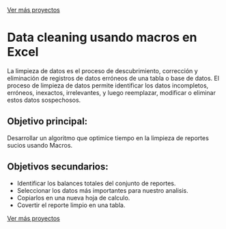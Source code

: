 [Ver más proyectos](https://github.com/CesarFurlong)

# Data cleaning usando macros en Excel 
La limpieza de datos es el proceso de descubrimiento, corrección y eliminación de registros de datos erróneos de una tabla o base de datos. El proceso de limpieza de datos permite identificar los datos incompletos, erróneos, inexactos, irrelevantes, y luego reemplazar, modificar o eliminar estos datos sospechosos. 

## Objetivo principal:
Desarrollar un algoritmo que optimice tiempo en la limpieza de reportes sucios usando Macros.

## Objetivos secundarios:
- Identificar los balances totales del conjunto de reportes.
- Seleccionar los datos más importantes para nuestro analisis.
- Copiarlos en una nueva hoja de calculo.
- Covertir el reporte limpio en una tabla.

[Ver más proyectos](https://github.com/CesarFurlong)
